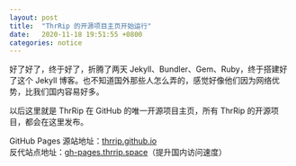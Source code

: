 ```yaml
---
layout: post
title:  "ThrRip 的开源项目主页开始运行"
date:   2020-11-18 19:51:55 +0800
categories: notice
---
```

好了好了，终于好了，折腾了两天 Jekyll、Bundler、Gem、Ruby，终于搭建好了这个 Jekyll 博客。也不知道国外那些人怎么弄的，感觉好像他们因为网络优势，比我们国内容易好多。

以后这里就是 ThrRip 在 GitHub 的唯一开源项目主页，所有 ThrRip 的开源项目，都会在这里发布。

GitHub Pages 源站地址：[thrrip.github.io](https://thrrip.github.io)  
反代站点地址：[gh-pages.thrrip.space](https://gh-pages.thrrip.space)（提升国内访问速度）